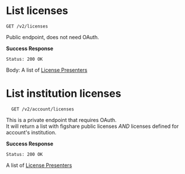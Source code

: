 # List licenses

    GET /v2/licenses

Public endpoint, does not need OAuth.

**Success Response**
```
Status: 200 OK
```
Body: A list of [License Presenters](presenters/license.md#licensepresenter)


# List institution licenses

      GET /v2/account/licenses

This is a private endpoint that requires OAuth.   
It will return a list with figshare public licenses *AND* licenses defined for account's institution.

**Success Response**
```
Status: 200 OK
```
A list of [License Presenters](presenters/license.md#licensepresenter)
